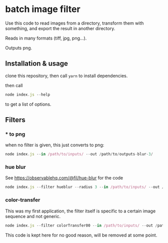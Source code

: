 # batch image filter

Use this code to read images from a directory, transform them with something,
and export the result in another directory.

Reads in many formats (tiff, jpg, png…).

Outputs png.

## Installation & usage

clone this repository, then call `yarn` to install dependencies.

then call 
~~~js
node index.js --help
~~~
to get a list of options.


## Filters

### * to png

when no filter is given, this just converts to png:

~~~js
node index.js --in /path/to/inputs/ --out /path/to/outputs-blur-3/
~~~

### hue blur

See https://observablehq.com/@fil/hue-blur for the code

~~~js
node index.js --filter hueblur --radius 3 --in /path/to/inputs/ --out /path/to/outputs-blur-3/
~~~

### color-transfer

This was my first application, the filter itself is specific to a certain
image sequence and not generic.

~~~js
node index.js --filter colorTransfer00 --in /path/to/inputs/ --out /path/to/outputs-blur-3/
~~~

This code is kept here for no good reason, will be removed at some point.

